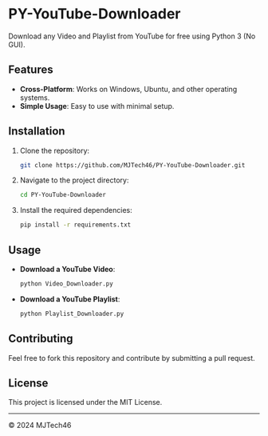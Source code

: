 # PY-YouTube-Downloader

Download any Video and Playlist from YouTube for free using Python 3 (No GUI).

## Features
- **Cross-Platform**: Works on Windows, Ubuntu, and other operating systems.
- **Simple Usage**: Easy to use with minimal setup.

## Installation
1. Clone the repository:
    ```bash
    git clone https://github.com/MJTech46/PY-YouTube-Downloader.git
    ```
2. Navigate to the project directory:
    ```bash
    cd PY-YouTube-Downloader
    ```
3. Install the required dependencies:
    ```bash
    pip install -r requirements.txt
    ```

## Usage
- **Download a YouTube Video**:
    ```bash
    python Video_Downloader.py
    ```
- **Download a YouTube Playlist**:
    ```bash
    python Playlist_Downloader.py
    ```

## Contributing
Feel free to fork this repository and contribute by submitting a pull request.

## License
This project is licensed under the MIT License.

---

© 2024 MJTech46
